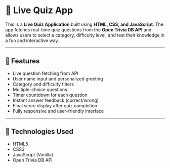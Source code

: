 # 🧠 Live Quiz App

This is a **Live Quiz Application** built using **HTML, CSS, and JavaScript**. The app fetches real-time quiz questions from the **Open Trivia DB API** and allows users to select a category, difficulty level, and test their knowledge in a fun and interactive way.

---

## 🚀 Features

- Live question fetching from API
- User name input and personalized greeting
- Category and difficulty filters
- Multiple-choice questions
- Timer countdown for each question
- Instant answer feedback (correct/wrong)
- Final score display after quiz completion
- Fully responsive and user-friendly interface

---

## 🔧 Technologies Used

- HTML5
- CSS3
- JavaScript (Vanilla)
- Open Trivia DB API



